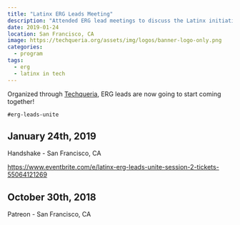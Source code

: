 ```yaml
---
title: "Latinx ERG Leads Meeting"
description: "Attended ERG lead meetings to discuss the Latinx initiatives at different workplaces."
date: 2019-01-24
location: San Francisco, CA
image: https://techqueria.org/assets/img/logos/banner-logo-only.png
categories:
  - program
tags:
  - erg
  - latinx in tech
---
```


Organized through [Techqueria](https://techqueria.org), ERG leads are now going to start coming together!

`#erg-leads-unite`

## January 24th, 2019

Handshake - San Francisco, CA

https://www.eventbrite.com/e/latinx-erg-leads-unite-session-2-tickets-55064121269

## October 30th, 2018

Patreon - San Francisco, CA
